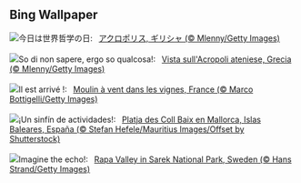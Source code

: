 ## Bing Wallpaper
![](https://www.bing.com/th?id=OHR.AthensAcropolis_JA-JP1206532220_UHD.jpg&w=1000)今日は世界哲学の日:&nbsp;&ensp;[アクロポリス, ギリシャ (© Mlenny/Getty Images)](https://www.bing.com/th?id=OHR.AthensAcropolis_JA-JP1206532220_UHD.jpg)
<br><br/>
![](https://www.bing.com/th?id=OHR.AthensAcropolis_IT-IT3514656411_UHD.jpg&w=1000)So di non sapere, ergo so qualcosa!:&nbsp;&ensp;[Vista sull'Acropoli ateniese, Grecia (© Mlenny/Getty Images)](https://www.bing.com/th?id=OHR.AthensAcropolis_IT-IT3514656411_UHD.jpg)
<br><br/>
![](https://www.bing.com/th?id=OHR.BeaujolaisVineyard_FR-FR7011057276_UHD.jpg&w=1000)Il est arrivé !:&nbsp;&ensp;[Moulin à vent dans les vignes, France (© Marco Bottigelli/Getty Images)](https://www.bing.com/th?id=OHR.BeaujolaisVineyard_FR-FR7011057276_UHD.jpg)
<br><br/>
![](https://www.bing.com/th?id=OHR.FiestaInca_ES-ES6946729543_UHD.jpg&w=1000)¡Un sinfín de actividades!:&nbsp;&ensp;[Platja des Coll Baix en Mallorca, Islas Baleares, España (© Stefan Hefele/Mauritius Images/Offset by Shutterstock)](https://www.bing.com/th?id=OHR.FiestaInca_ES-ES6946729543_UHD.jpg)
<br><br/>
![](https://www.bing.com/th?id=OHR.SarekSweden_EN-GB7471254512_UHD.jpg&w=1000)Imagine the echo!:&nbsp;&ensp;[Rapa Valley in Sarek National Park, Sweden (© Hans Strand/Getty Images)](https://www.bing.com/th?id=OHR.SarekSweden_EN-GB7471254512_UHD.jpg)
<br><br/>
